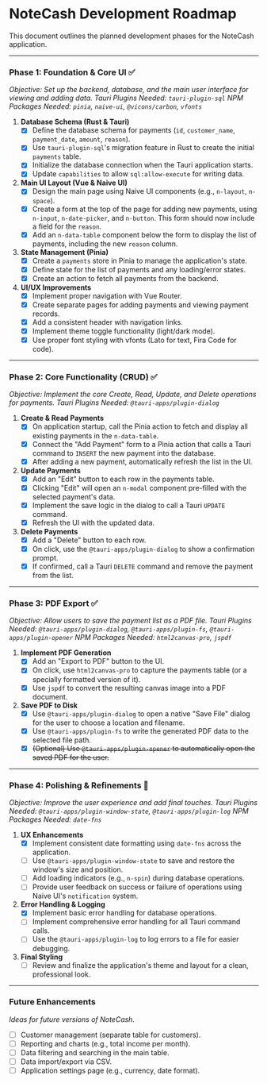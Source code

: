 # NoteCash Development Roadmap

This document outlines the planned development phases for the NoteCash application.

---

### Phase 1: Foundation & Core UI ✅

_Objective: Set up the backend, database, and the main user interface for viewing and adding data._
_Tauri Plugins Needed: `tauri-plugin-sql`_
_NPM Packages Needed: `pinia`, `naive-ui`, `@vicons/carbon`, `vfonts`_

1.  **Database Schema (Rust & Tauri)**
    - [x] Define the database schema for payments (`id`, `customer_name`, `payment_date`, `amount`, `reason`).
    - [x] Use `tauri-plugin-sql`'s migration feature in Rust to create the initial `payments` table.
    - [x] Initialize the database connection when the Tauri application starts.
    - [x] Update `capabilities` to allow `sql:allow-execute` for writing data.

2.  **Main UI Layout (Vue & Naive UI)**
    - [x] Design the main page using Naive UI components (e.g., `n-layout`, `n-space`).
    - [x] Create a form at the top of the page for adding new payments, using `n-input`, `n-date-picker`, and `n-button`. This form should now include a field for the `reason`.
    - [x] Add an `n-data-table` component below the form to display the list of payments, including the new `reason` column.

3.  **State Management (Pinia)**
    - [x] Create a `payments` store in Pinia to manage the application's state.
    - [x] Define state for the list of payments and any loading/error states.
    - [x] Create an action to fetch all payments from the backend.

4.  **UI/UX Improvements**
    - [x] Implement proper navigation with Vue Router.
    - [x] Create separate pages for adding payments and viewing payment records.
    - [x] Add a consistent header with navigation links.
    - [x] Implement theme toggle functionality (light/dark mode).
    - [x] Use proper font styling with vfonts (Lato for text, Fira Code for code).

---

### Phase 2: Core Functionality (CRUD) ✅

_Objective: Implement the core Create, Read, Update, and Delete operations for payments._
_Tauri Plugins Needed: `@tauri-apps/plugin-dialog`_

1.  **Create & Read Payments**
    - [x] On application startup, call the Pinia action to fetch and display all existing payments in the `n-data-table`.
    - [x] Connect the "Add Payment" form to a Pinia action that calls a Tauri command to `INSERT` the new payment into the database.
    - [x] After adding a new payment, automatically refresh the list in the UI.

2.  **Update Payments**
    - [x] Add an "Edit" button to each row in the payments table.
    - [x] Clicking "Edit" will open an `n-modal` component pre-filled with the selected payment's data.
    - [x] Implement the save logic in the dialog to call a Tauri `UPDATE` command.
    - [x] Refresh the UI with the updated data.

3.  **Delete Payments**
    - [x] Add a "Delete" button to each row.
    - [x] On click, use the `@tauri-apps/plugin-dialog` to show a confirmation prompt.
    - [x] If confirmed, call a Tauri `DELETE` command and remove the payment from the list.

---

### Phase 3: PDF Export ✅

_Objective: Allow users to save the payment list as a PDF file._
_Tauri Plugins Needed: `@tauri-apps/plugin-dialog`, `@tauri-apps/plugin-fs`, `@tauri-apps/plugin-opener`_
_NPM Packages Needed: `html2canvas-pro`, `jspdf`_

1.  **Implement PDF Generation**
    - [x] Add an "Export to PDF" button to the UI.
    - [x] On click, use `html2canvas-pro` to capture the payments table (or a specially formatted version of it).
    - [x] Use `jspdf` to convert the resulting canvas image into a PDF document.

2.  **Save PDF to Disk**
    - [x] Use `@tauri-apps/plugin-dialog` to open a native "Save File" dialog for the user to choose a location and filename.
    - [x] Use `@tauri-apps/plugin-fs` to write the generated PDF data to the selected file path.
    - [x] ~~(Optional) Use `@tauri-apps/plugin-opener` to automatically open the saved PDF for the user.~~

---

### Phase 4: Polishing & Refinements 🔄

_Objective: Improve the user experience and add final touches._
_Tauri Plugins Needed: `@tauri-apps/plugin-window-state`, `@tauri-apps/plugin-log`_
_NPM Packages Needed: `date-fns`_

1.  **UX Enhancements**
    - [x] Implement consistent date formatting using `date-fns` across the application.
    - [ ] Use `@tauri-apps/plugin-window-state` to save and restore the window's size and position.
    - [ ] Add loading indicators (e.g., `n-spin`) during database operations.
    - [ ] Provide user feedback on success or failure of operations using Naive UI's `notification` system.

2.  **Error Handling & Logging**
    - [x] Implement basic error handling for database operations.
    - [ ] Implement comprehensive error handling for all Tauri command calls.
    - [ ] Use the `@tauri-apps/plugin-log` to log errors to a file for easier debugging.

3.  **Final Styling**
    - [ ] Review and finalize the application's theme and layout for a clean, professional look.

---

### Future Enhancements

_Ideas for future versions of NoteCash._

- [ ] Customer management (separate table for customers).
- [ ] Reporting and charts (e.g., total income per month).
- [ ] Data filtering and searching in the main table.
- [ ] Data import/export via CSV.
- [ ] Application settings page (e.g., currency, date format).
